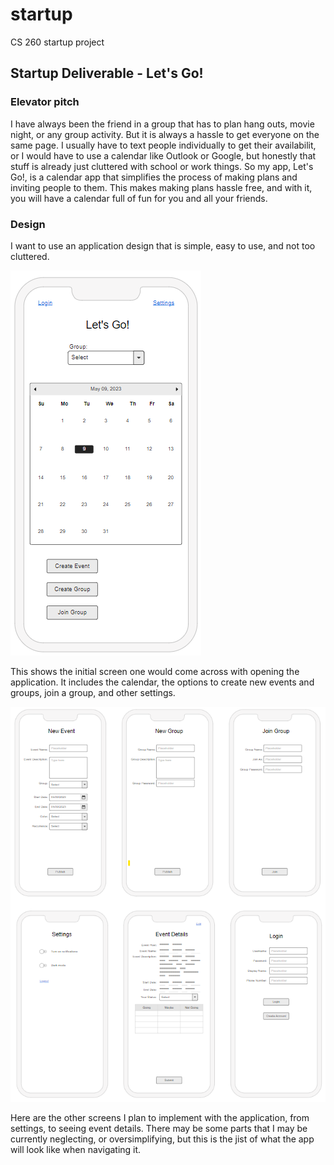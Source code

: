 # startup
CS 260 startup project

## Startup Deliverable - Let's Go!

### Elevator pitch

I have always been the friend in a group that has to plan hang outs, movie night, or any group activity. But it is always a hassle to get everyone on the same page. I usually have to text people individually to get their availabilit, or I would have to use a calendar like Outlook or Google, but honestly that stuff is already just cluttered with school or work things. So my app, Let's Go!, is a calendar app that simplifies the process of making plans and inviting people to them. This makes making plans hassle free, and with it, you will have a calendar full of fun for you and all your friends.

### Design

I want to use an application design that is simple, easy to use, and not too cluttered.

![home-screen](images/home-screen.png)

This shows the initial screen one would come across with opening the application. It includes the calendar, the options to create new events and groups, join a group, and other settings.

![other-screens](images/other-screens.png)

Here are the other screens I plan to implement with the application, from settings, to seeing event details. There may be some parts that I may be currently neglecting, or oversimplifying, but this is the jist of what the app will look like when navigating it.